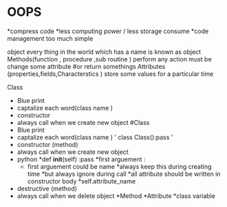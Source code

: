 # OOPS 
*compress code 
*less computing power / less storage consume 
*code management too much simple 


object 
   every thing in the world which has a name is known as object 
   Methods(function , procedure ,sub routine )
      perform any action 
       must be change some attribute 
        #or return somethings 
   Attributes (properties,fields,Characterstics )
     store some values for a particular time
    
Class
 * Blue print
 * captalize each word(class name )
 * constructor 
  * always call when we create new object 
  #Class
 * Blue print
 * captalize each word(class name )  ' class Class():pass  '
 * constructor (method)
  * always call when we create new object 
  * python
  *def __init__(self) :pass
  *first arguement :
      * first arguement could be name 
      *always keep this during creating time 
      *but always ignore during call
  *all attribute should be written in constructor body 
   *self.attribute_name
 * destructive (method)
  * always call when we delete object
  *Method
  *Attribute 
  *class variable
